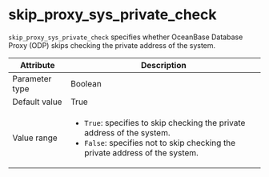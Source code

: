 # skip_proxy_sys_private_check

`skip_proxy_sys_private_check` specifies whether OceanBase Database Proxy (ODP) skips checking the private address of the system.

| Attribute | Description |
|----------|---------|
| Parameter type | Boolean |
| Default value | True |
| Value range | <ul><li>`True`: specifies to skip checking the private address of the system.</li><li>`False`: specifies not to skip checking the private address of the system.</li></ul> |

